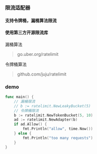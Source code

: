 ### 限流适配器
#### 支持令牌桶，漏桶算法限流
#### 使用第三方开源限流库
漏桶算法
> go.uber.org/ratelimit  

令牌桶算法
> github.com/juju/ratelimit

### demo
```go
func main() {
	// 漏桶限流
	// b := ratelimit.NewLeakyBucket(5)
	// 令牌桶限流
	b := ratelimit.NewTokenBucket(5, 10)
	ad := ratelimit.NewAdapter(b)
	if ad.Allow() {
		fmt.Println("allow", time.Now())
	} else {
		fmt.Println("too many requests")
	}
}
```